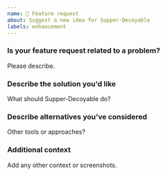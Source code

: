 ```yaml
---
name: 🚀 Feature request
about: Suggest a new idea for Supper-Decoyable
labels: enhancement
---
```


### Is your feature request related to a problem?  
Please describe.

### Describe the solution you'd like  
What should Supper-Decoyable do?

### Describe alternatives you've considered  
Other tools or approaches?

### Additional context  
Add any other context or screenshots.
